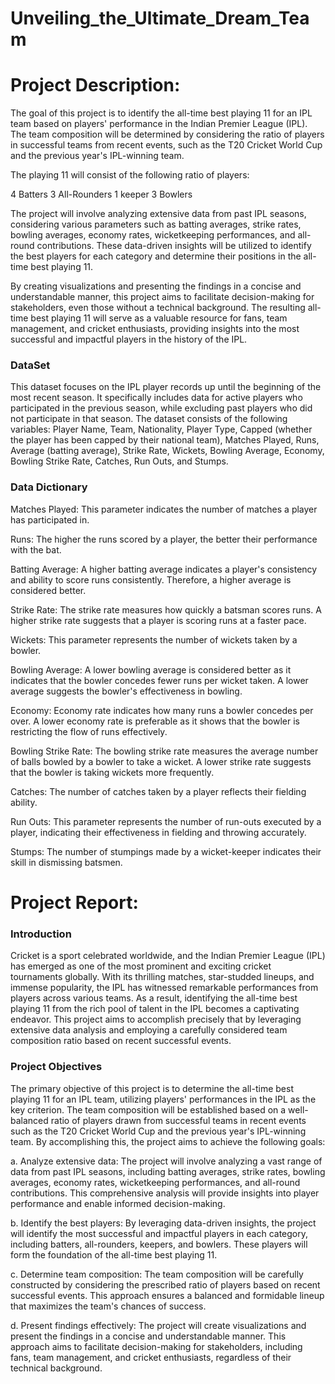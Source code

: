 # Unveiling_the_Ultimate_Dream_Team

# Project Description:
The goal of this project is to identify the all-time best playing 11 for an IPL team based on players' performance in the Indian Premier League (IPL). The team composition will be determined by considering the ratio of players in successful teams from recent events, such as the T20 Cricket World Cup and the previous year's IPL-winning team.

The playing 11 will consist of the following ratio of players:

4 Batters
3 All-Rounders
1 keeper
3 Bowlers

The project will involve analyzing extensive data from past IPL seasons, considering various parameters such as batting averages, strike rates, bowling averages, economy rates, wicketkeeping performances, and all-round contributions. These data-driven insights will be utilized to identify the best players for each category and determine their positions in the all-time best playing 11.

By creating visualizations and presenting the findings in a concise and understandable manner, this project aims to facilitate decision-making for stakeholders, even those without a technical background. The resulting all-time best playing 11 will serve as a valuable resource for fans, team management, and cricket enthusiasts, providing insights into the most successful and impactful players in the history of the IPL.
### DataSet
This dataset focuses on the IPL player records up until the beginning of the most recent season. It specifically includes data for active players who participated in the previous season, while excluding past players who did not participate in that season. The dataset consists of the following variables: Player Name, Team, Nationality, Player Type, Capped (whether the player has been capped by their national team), Matches Played, Runs, Average (batting average), Strike Rate, Wickets, Bowling Average, Economy, Bowling Strike Rate, Catches, Run Outs, and Stumps.

### Data Dictionary
Matches Played: This parameter indicates the number of matches a player has participated in.

Runs: The higher the runs scored by a player, the better their performance with the bat.

Batting Average: A higher batting average indicates a player's consistency and ability to score runs consistently. Therefore, a higher average is considered better.

Strike Rate: The strike rate measures how quickly a batsman scores runs. A higher strike rate suggests that a player is scoring runs at a faster pace.

Wickets: This parameter represents the number of wickets taken by a bowler.

Bowling Average: A lower bowling average is considered better as it indicates that the bowler concedes fewer runs per wicket taken. A lower average suggests the bowler's effectiveness in bowling.

Economy: Economy rate indicates how many runs a bowler concedes per over. A lower economy rate is preferable as it shows that the bowler is restricting the flow of runs effectively.

Bowling Strike Rate: The bowling strike rate measures the average number of balls bowled by a bowler to take a wicket. A lower strike rate suggests that the bowler is taking wickets more frequently.

Catches: The number of catches taken by a player reflects their fielding ability.

Run Outs: This parameter represents the number of run-outs executed by a player, indicating their effectiveness in fielding and throwing accurately.

Stumps: The number of stumpings made by a wicket-keeper indicates their skill in dismissing batsmen.

# Project Report:

### Introduction

Cricket is a sport celebrated worldwide, and the Indian Premier League (IPL) has emerged as one of the most prominent and exciting cricket tournaments globally. With its thrilling matches, star-studded lineups, and immense popularity, the IPL has witnessed remarkable performances from players across various teams. As a result, identifying the all-time best playing 11 from the rich pool of talent in the IPL becomes a captivating endeavor. This project aims to accomplish precisely that by leveraging extensive data analysis and employing a carefully considered team composition ratio based on recent successful events.

### Project Objectives
The primary objective of this project is to determine the all-time best playing 11 for an IPL team, utilizing players' performances in the IPL as the key criterion. The team composition will be established based on a well-balanced ratio of players drawn from successful teams in recent events such as the T20 Cricket World Cup and the previous year's IPL-winning team. By accomplishing this, the project aims to achieve the following goals:

a. Analyze extensive data: The project will involve analyzing a vast range of data from past IPL seasons, including batting averages, strike rates, bowling averages, economy rates, wicketkeeping performances, and all-round contributions. This comprehensive analysis will provide insights into player performance and enable informed decision-making.

b. Identify the best players: By leveraging data-driven insights, the project will identify the most successful and impactful players in each category, including batters, all-rounders, keepers, and bowlers. These players will form the foundation of the all-time best playing 11.

c. Determine team composition: The team composition will be carefully constructed by considering the prescribed ratio of players based on recent successful events. This approach ensures a balanced and formidable lineup that maximizes the team's chances of success.

d. Present findings effectively: The project will create visualizations and present the findings in a concise and understandable manner. This approach aims to facilitate decision-making for stakeholders, including fans, team management, and cricket enthusiasts, regardless of their technical background.
